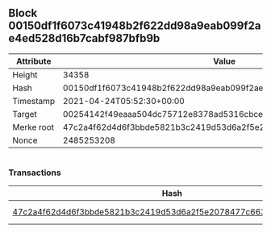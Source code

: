 ## Block 00150df1f6073c41948b2f622dd98a9eab099f2ae4ed528d16b7cabf987bfb9b

Attribute | Value
--- | ---
Height | 34358
Hash | 00150df1f6073c41948b2f622dd98a9eab099f2ae4ed528d16b7cabf987bfb9b
Timestamp | 2021-04-24T05:52:30+00:00
Target | 00254142f49eaaa504dc75712e8378ad5316cbcead634704b3734b6271167cc4
Merke root | 47c2a4f62d4d6f3bbde5821b3c2419d53d6a2f5e2078477c66357859f4693252
Nonce | 2485253208

```

```

### Transactions

Hash | Amount
--- | ---
[47c2a4f62d4d6f3bbde5821b3c2419d53d6a2f5e2078477c66357859f4693252](47c2a4f62d4d6f3bbde5821b3c2419d53d6a2f5e2078477c66357859f4693252.md) | 10.00000000 SKEPTI 

